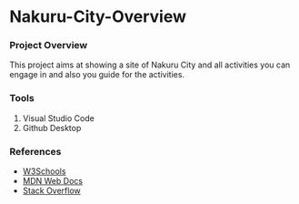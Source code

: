 # Nakuru-City-Overview
### Project Overview
This project aims at showing a site of Nakuru City and all activities you can engage in and also you guide for the activities.

### Tools
1. Visual Studio Code
2. Github Desktop

### References
- [W3Schools](https://w3schools.com)
- [MDN Web Docs](https://developer.mozilla.org)
- [Stack Overflow](https://stackoverflow.com)
